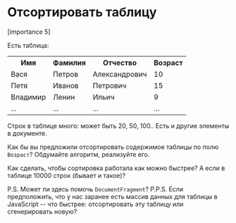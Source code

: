 # Отсортировать таблицу

[importance 5]

Есть таблица:

<table>
<tr>
  <th>Имя</th>
  <th>Фамилия</th>
  <th>Отчество</th>
  <th>Возраст</th>
</tr>
<tr>
  <td>Вася</td>
  <td>Петров</td>
  <td>Александрович</td>
  <td>10</td>
</tr>
<tr>
  <td>Петя</td>
  <td>Иванов</td>
  <td>Петрович</td>
  <td>15</td>
</tr>
<tr>
  <td>Владимир</td>
  <td>Ленин</td>
  <td>Ильич</td>
  <td>9</td>
</tr>
<tr>
  <td>...</td>
  <td>...</td>
  <td>...</td>
  <td>...</td>
</tr>
</table>

Строк в таблице много: может быть 20, 50, 100.. Есть и другие элементы в документе.

Как бы вы предложили отсортировать содержимое таблицы по полю `Возраст`? Обдумайте алгоритм, реализуйте его. 

Как сделать, чтобы сортировка работала как можно быстрее? А если в таблице 10000 строк (бывает и такое)? 

P.S. Может ли здесь помочь `DocumentFragment`?
P.P.S. Если предположить, что у нас заранее есть массив данных для таблицы в JavaScript -- что быстрее: отсортировать эту таблицу или сгенерировать новую?